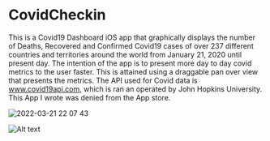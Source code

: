 # CovidCheckin

This is a Covid19 Dashboard iOS app that graphically displays the number of Deaths, Recovered and Confirmed Covid19 cases of over 237 different countries and territories around the world from January 21, 2020 until present day. The intention of the app is to present more day to day covid metrics to the user faster. This is attained using a draggable pan over view that presents the metrics. The API used for Covid data is www.covid19api.com, which is ran an operated by John Hopkins University. This App I wrote was denied from the App store. 


![2022-03-21 22 07 43](https://user-images.githubusercontent.com/6366030/159412113-d87ac544-af5a-47f5-afff-c5de48a88bc5.gif)

![Alt text](https://appstoreconnect.apple.com/apps/1614759699/appstore/reviewsubmissions/threads/c37c8280-dc63-39f1-97e9-1aa1e1b5624d)
